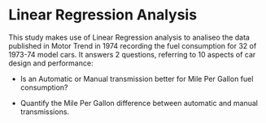# Linear Regression Analysis
This study makes use of Linear Regression analysis to analiseo the data published in Motor Trend in 1974 recording the fuel consumption for 32 of 1973-74 model cars.  It answers 2 questions, referring to 10 aspects of car design and performance:

* Is an Automatic or Manual transmission better for Mile Per Gallon fuel consumption?

* Quantify the Mile Per Gallon difference between automatic and manual transmissions.
